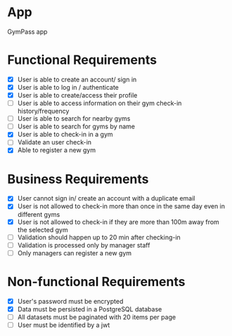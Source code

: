 # App

GymPass app

# Functional Requirements

- [x] User is able to create an account/ sign in
- [x] User is able to log in / authenticate
- [x] User is able to create/access their profile
- [ ] User is able to access information on their gym check-in history/frequency
- [ ] User is able to search for nearby gyms
- [ ] User is able to search for gyms by name
- [x] User is able to check-in in a gym
- [ ] Validate an user check-in
- [x] Able to register a new gym

# Business Requirements

- [x] User cannot sign in/ create an account with a duplicate email
- [x] User is not allowed to check-in more than once in the same day even in different gyms
- [x] User is not allowed to check-in if they are more than 100m away from the selected gym
- [ ] Validation should happen up to 20 min after checking-in
- [ ] Validation is processed only by manager staff
- [ ] Only managers can register a new gym

# Non-functional Requirements

- [x] User's password must be encrypted
- [x] Data must be persisted in a PostgreSQL database
- [ ] All datasets must be paginated with 20 items per page
- [ ] User must be identified by a jwt
